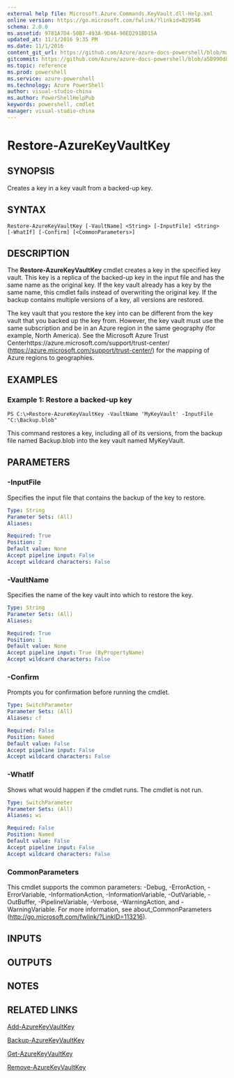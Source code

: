 ```yaml
---
external help file: Microsoft.Azure.Commands.KeyVault.dll-Help.xml
online version: https://go.microsoft.com/fwlink/?linkid=829546
schema: 2.0.0
ms.assetid: 9781A7D4-50B7-493A-9D4A-90ED291BD15A
updated_at: 11/1/2016 9:35 PM
ms.date: 11/1/2016
content_git_url: https://github.com/Azure/azure-docs-powershell/blob/master/azureps-cmdlets-docs/ResourceManager/AzureRM.KeyVault/v2.2.0/Restore-AzureKeyVaultKey.md
gitcommit: https://github.com/Azure/azure-docs-powershell/blob/a50990d8de58d1a4c9665d2dc2bdcc0dba337afe/azureps-cmdlets-docs/ResourceManager/AzureRM.KeyVault/v2.2.0/Restore-AzureKeyVaultKey.md
ms.topic: reference
ms.prod: powershell
ms.service: azure-powershell
ms.technology: Azure PowerShell
author: visual-studio-china
ms.author: PowerShellHelpPub
keywords: powershell, cmdlet
manager: visual-studio-china
---
```


# Restore-AzureKeyVaultKey

## SYNOPSIS
Creates a key in a key vault from a backed-up key.

## SYNTAX

```
Restore-AzureKeyVaultKey [-VaultName] <String> [-InputFile] <String> [-WhatIf] [-Confirm] [<CommonParameters>]
```

## DESCRIPTION
The **Restore-AzureKeyVaultKey** cmdlet creates a key in the specified key vault.
This key is a replica of the backed-up key in the input file and has the same name as the original key.
If the key vault already has a key by the same name, this cmdlet fails instead of overwriting the original key.
If the backup contains multiple versions of a key, all versions are restored.

The key vault that you restore the key into can be different from the key vault that you backed up the key from.
However, the key vault must use the same subscription and be in an Azure region in the same geography (for example, North America).
See the Microsoft Azure Trust Centerhttps://azure.microsoft.com/support/trust-center/ (https://azure.microsoft.com/support/trust-center/) for the mapping of Azure regions to geographies.

## EXAMPLES

### Example 1: Restore a backed-up key
```
PS C:\>Restore-AzureKeyVaultKey -VaultName 'MyKeyVault' -InputFile "C:\Backup.blob"
```

This command restores a key, including all of its versions, from the backup file named Backup.blob into the key vault named MyKeyVault.

## PARAMETERS

### -InputFile
Specifies the input file that contains the backup of the key to restore.

```yaml
Type: String
Parameter Sets: (All)
Aliases:

Required: True
Position: 2
Default value: None
Accept pipeline input: False
Accept wildcard characters: False
```

### -VaultName
Specifies the name of the key vault into which to restore the key.

```yaml
Type: String
Parameter Sets: (All)
Aliases:

Required: True
Position: 1
Default value: None
Accept pipeline input: True (ByPropertyName)
Accept wildcard characters: False
```

### -Confirm
Prompts you for confirmation before running the cmdlet.

```yaml
Type: SwitchParameter
Parameter Sets: (All)
Aliases: cf

Required: False
Position: Named
Default value: False
Accept pipeline input: False
Accept wildcard characters: False
```

### -WhatIf
Shows what would happen if the cmdlet runs.
The cmdlet is not run.

```yaml
Type: SwitchParameter
Parameter Sets: (All)
Aliases: wi

Required: False
Position: Named
Default value: False
Accept pipeline input: False
Accept wildcard characters: False
```

### CommonParameters
This cmdlet supports the common parameters: -Debug, -ErrorAction, -ErrorVariable, -InformationAction, -InformationVariable, -OutVariable, -OutBuffer, -PipelineVariable, -Verbose, -WarningAction, and -WarningVariable. For more information, see about_CommonParameters (http://go.microsoft.com/fwlink/?LinkID=113216).

## INPUTS

## OUTPUTS

## NOTES

## RELATED LINKS

[Add-AzureKeyVaultKey](xref:ResourceManager/AzureRM.KeyVault/v2.2.0/Add-AzureKeyVaultKey.md)

[Backup-AzureKeyVaultKey](xref:ResourceManager/AzureRM.KeyVault/v2.2.0/Backup-AzureKeyVaultKey.md)

[Get-AzureKeyVaultKey](xref:ResourceManager/AzureRM.KeyVault/v2.2.0/Get-AzureKeyVaultKey.md)

[Remove-AzureKeyVaultKey](xref:ResourceManager/AzureRM.KeyVault/v2.2.0/Remove-AzureKeyVaultKey.md)
